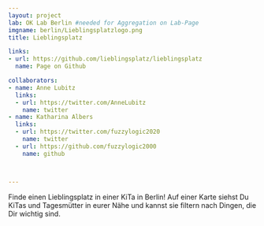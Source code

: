 ```yaml
---
layout: project
lab: OK Lab Berlin #needed for Aggregation on Lab-Page
imgname: berlin/Lieblingsplatzlogo.png
title: Lieblingsplatz

links:
- url: https://github.com/lieblingsplatz/lieblingsplatz
  name: Page on Github

collaborators:
- name: Anne Lubitz
  links:
  - url: https://twitter.com/AnneLubitz
    name: twitter
- name: Katharina Albers
  links:
  - url: https://twitter.com/fuzzylogic2020
    name: twitter
  - url: https://github.com/fuzzylogic2000
    name: github



---
```


Finde einen Lieblingsplatz in einer KiTa in Berlin! Auf einer Karte siehst Du KiTas und Tagesmütter in eurer Nähe und kannst sie filtern nach Dingen, die Dir wichtig sind.
